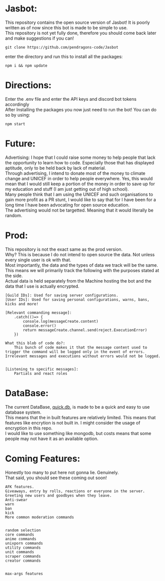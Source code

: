 # Jasbot:

This repository contains the open source version of Jasbot! It is poorly written as of now since this bot is made to be simple to use.		
This repository is not yet fully done, therefore you should come back later and make suggestions if you can!		

```
git clone https://github.com/pendragons-code/Jasbot
```
enter the directory and run this to install all the packages:		
```
npm i && npm update
```

# Directions:
Enter the .env file and enter the API keys and discord bot tokens accordingly		
After Installing the packages you now just need to run the bot! You can do so by using:
```
npm start
```

# Future:

Advertising: I hope that I could raise some money to help people that lack the opportunity to learn how to code. Especially those that has displayed aptitude, only to be held back by lack of material.		
Through advertising, I intend to donate most of the money to climate change and UNICEF in order to help people everywhere. Yes, this would mean that I would still keep a portion of the money in order to save up for my education and stuff (I am just getting out of high school).		
Many people think that I am using the UNICEF and such organisations to gain more profit as a PR stunt, I would like to say that for I have been for a long time I have been advocating for open source education.		
The advertising would not be targetted. Meaning that it would literally be random.		

# Prod:
This repository is not the exact same as the prod version.		
Why? This is because I do not intend to open source the data. Not unless every single user is ok with that.		
Most importantly, the data and the types of data we track will be the same. This means we will primarily track the following with the purposes stated at the side.		
Actual data is held separately from the Machine hosting the bot and the data that I use is actually encrypted.
```
[Guild IDs]: Used for saving server configurations.
[User IDs]: Used for saving personal configurations, warns, bans, kicks and more!

[Relevant commanding message]: 
	.catch(()=> {
		console.log(messageCreate.content)
		console.error()
		return messageCreate.channel.send(reject.ExecutionError)
	})

What this blob of code do?:
	This bunch of code makes it that the message content used to trigger the command will be logged only in the event of errors. Irrelevant messages and executions without errors would not be logged.


[Listening to specific messages]:
	Partials and react roles
```

# DataBase:
The current DataBase, [quick.db](https://github.com/plexidev/quick.db/issues/250), is made to be a quick and easy to use database system.		
This means that the in built features are relatively limited. This means that features like encrytion is not built in. I might consider the usage of encryption in this repo.		
I would like to use something like mongodb, but costs means that some people may not have it as an available option.

# Coming Features:
Honestly too many to put here not gonna lie. Genuinely.			
That said, you should see these coming out soon!

```
AFK features.
Giveaways, entry by rolls, reactions or everyone in the server.
Greeting new users and goodbyes when they leave.
Anti-swear
warn
ban
kick
More common moderation commands


random selection
core commands
anime commands
unixporn commands
utility commands
unit commands
scraper commands
creator commands


max-args features
```
